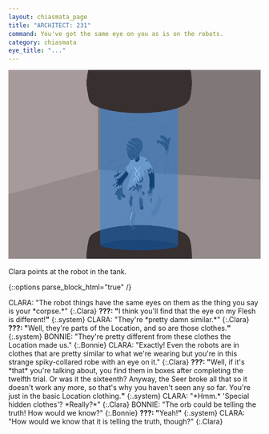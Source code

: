 ```yaml
---
layout: chiasmata_page
title: "ARCHITECT: 231"
command: You've got the same eye on you as is on the robots.
category: chiasmata
eye_title: "..."
---
```


![231](/chiasmata/images/narrative/230.png)

Clara points at the robot in the tank.

{::options parse_block_html="true" /}
<div class="dialogue">
CLARA: "The robot things have the same eyes on them as the thing you say is your *corpse.*" 
{:.Clara}
<b>???: "</b>I think you'll find that the eye on my Flesh is different!<b>"</b> 
{:.system}
CLARA: "They're *pretty damn similar.*" 
{:.Clara}
<b>???: "</b>Well, they're parts of the Location, and so are those clothes.<b>"</b> 
{:.system}
BONNIE: "They're pretty different from these clothes the Location made us." 
{:.Bonnie}
CLARA: "Exactly! Even the robots are in clothes that are pretty similar to what we're wearing but you're in this strange spiky-collared robe with an eye on it." 
{:.Clara}
<b>???: "</b>Well, if it's *that* you're talking about, you find them in boxes after completing the twelfth trial. Or was it the sixteenth? Anyway, the Seer broke all that so it doesn't work any more, so that's why you haven't seen any so far. You're just in the basic Location clothing.<b>"</b> 
{:.system}
CLARA: "*Hmm.* 'Special hidden clothes'? *Really?*" 
{:.Clara}
BONNIE: "The orb could be telling the truth! How would we know?" 
{:.Bonnie}
<b>???: "</b>Yeah!<b>"</b> 
{:.system}
CLARA: "How would we know that it is telling the truth, though?" 
{:.Clara}
</div>